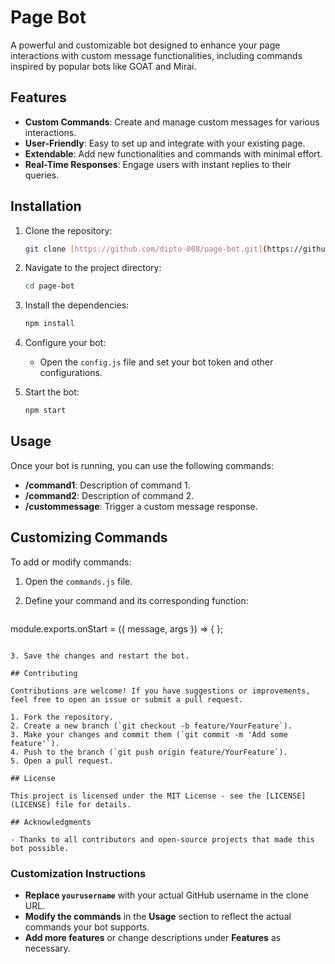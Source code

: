 # Page Bot

A powerful and customizable bot designed to enhance your page interactions with custom message functionalities, including commands inspired by popular bots like GOAT and Mirai.

## Features

- **Custom Commands**: Create and manage custom messages for various interactions.
- **User-Friendly**: Easy to set up and integrate with your existing page.
- **Extendable**: Add new functionalities and commands with minimal effort.
- **Real-Time Responses**: Engage users with instant replies to their queries.

## Installation

1. Clone the repository:
   ```bash
   git clone [https://github.com/dipto-008/page-bot.git](https://github.com/dipto-008/page-bot)
   ```

2. Navigate to the project directory:
   ```bash
   cd page-bot
   ```

3. Install the dependencies:
   ```bash
   npm install
   ```

4. Configure your bot:
   - Open the `config.js` file and set your bot token and other configurations.

5. Start the bot:
   ```bash
   npm start
   ```

## Usage

Once your bot is running, you can use the following commands:

- **/command1**: Description of command 1.
- **/command2**: Description of command 2.
- **/custommessage**: Trigger a custom message response.

## Customizing Commands

To add or modify commands:

1. Open the `commands.js` file.
2. Define your command and its corresponding function:
   
   ```javascript
   
  module.exports.onStart = ({ message, args }) => { };
   
```

3. Save the changes and restart the bot.

## Contributing

Contributions are welcome! If you have suggestions or improvements, feel free to open an issue or submit a pull request.

1. Fork the repository.
2. Create a new branch (`git checkout -b feature/YourFeature`).
3. Make your changes and commit them (`git commit -m 'Add some feature'`).
4. Push to the branch (`git push origin feature/YourFeature`).
5. Open a pull request.

## License

This project is licensed under the MIT License - see the [LICENSE](LICENSE) file for details.

## Acknowledgments

- Thanks to all contributors and open-source projects that made this bot possible.
```

### Customization Instructions

- **Replace `yourusername`** with your actual GitHub username in the clone URL.
- **Modify the commands** in the **Usage** section to reflect the actual commands your bot supports.
- **Add more features** or change descriptions under **Features** as necessary.